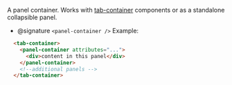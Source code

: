 <!--

@module panel-container
@parent Home.components
@group panel-container.props Properties

-->

A panel container. Works with [tab-container](./tab-container.html) components or as a standalone collapsible panel.
 * @signature `<panel-container />` Example:

 ```html
   <tab-container>
     <panel-container attributes="...">
       <div>content in this panel</div>
     </panel-container>
     <!--additional panels -->
   </tab-container>
 ```
